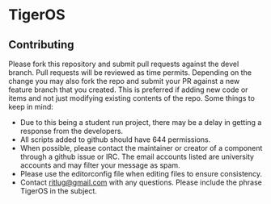 TigerOS
====================

## Contributing
Please fork this repository and submit pull requests against the devel branch. Pull requests will be reviewed as time permits.
Depending on the change you may also fork the repo and submit your PR against a new feature branch that you created. This is preferred if adding new code or items and not just modifying existing contents of the repo.
Some things to keep in mind:
* Due to this being a student run project, there may be a delay in getting a response from the developers.
* All scripts added to github should have 644 permissions.
* When possible, please contact the maintainer or creator of a component through a github issue or IRC. The email accounts listed are university accounts and may filter your message as spam. 
* Please use the editorconfig file when editing files to ensure consistency.
* Contact ritlug@gmail.com with any questions. Please include the phrase TigerOS in the subject.
